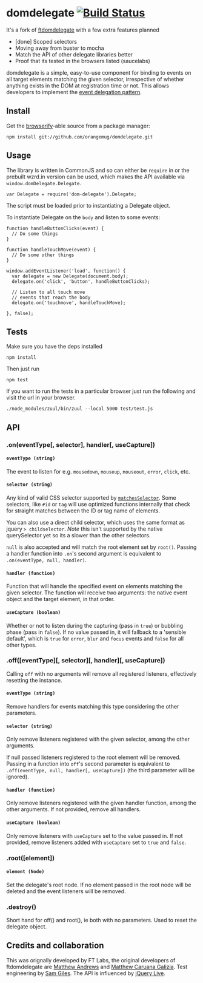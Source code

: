 # domdelegate [![Build Status](https://travis-ci.org/orangemug/domdelegate.svg?branch=master)](https://travis-ci.org/orangemug/domdelegate)

It's a fork of [ftdomdelegate](https://github.com/ftlabs/ftdomdelegate) with a few extra features planned

 * [done] Scoped selectors
 * Moving away from buster to mocha
 * Match the API of other delegate libraries better
 * Proof that its tested in the browsers listed (saucelabs)


domdelegate is a simple, easy-to-use component for binding to events on all target elements matching the given selector, irrespective of whether anything exists in the DOM at registration time or not. This allows developers to implement the [event delegation pattern](http://www.sitepoint.com/javascript-event-delegation-is-easier-than-you-think/).


## Install
Get the [browserify](http://browserify.org/)-able source from a package manager:

    npm install git://github.com/orangemug/domdelegate.git


## Usage
The library is written in CommonJS and so can either be `require` in or the prebuilt wzrd.in version can be used, which makes the API available via `window.domDelegate.Delegate`.

    var Delegate = require('dom-delegate').Delegate;

The script must be loaded prior to instantiating a Delegate object.

To instantiate Delegate on the `body` and listen to some events:

    function handleButtonClicks(event) {
      // Do some things
    }

    function handleTouchMove(event) {
      // Do some other things
    }

    window.addEventListener('load', function() {
      var delegate = new Delegate(document.body);
      delegate.on('click', 'button', handleButtonClicks);

      // Listen to all touch move
      // events that reach the body
      delegate.on('touchmove', handleTouchMove);

    }, false);


## Tests
Make sure you have the deps installed

    npm install

Then just run

    npm test

If you want to run the tests in a particular browser just run the following and visit the url in your browser.

    ./node_modules/zuul/bin/zuul --local 5000 test/test.js    



## API

### .on(eventType[, selector], handler[, useCapture])

#### `eventType (string)`

The event to listen for e.g. `mousedown`, `mouseup`, `mouseout`, `error`, `click`, etc.

#### `selector (string)`

Any kind of valid CSS selector supported by [`matchesSelector`](http://caniuse.com/matchesselector). Some selectors, like `#id` or `tag` will use optimized functions internally that check for straight matches between the ID or tag name of elements.

You can also use a direct child selector, which uses the same format as jquery `> childselector`. *Note* this isn't supported by the native querySelector yet so its a slower than the other selectors.

`null` is also accepted and will match the root element set by `root()`.  Passing a handler function into `.on`'s second argument is equivalent to `.on(eventType, null, handler)`.

#### `handler (function)`

Function that will handle the specified event on elements matching the given selector.  The function will receive two arguments: the native event object and the target element, in that order.

#### `useCapture (boolean)`

Whether or not to listen during the capturing (pass in `true`) or bubbling phase (pass in `false`).  If no value passed in, it will fallback to a 'sensible default', which is `true` for `error`, `blur` and `focus` events and `false` for all other types.

### .off([eventType][, selector][, handler][, useCapture])

Calling `off` with no arguments will remove all registered listeners, effectively resetting the instance.

#### `eventType (string)`

Remove handlers for events matching this type considering the other parameters.

#### `selector (string)`

Only remove listeners registered with the given selector, among the other arguments.

If null passed listeners registered to the root element will be removed.  Passing in a function into `off`'s second parameter is equivalent to `.off(eventType, null, handler[, useCapture])` (the third parameter will be ignored).

#### `handler (function)`

Only remove listeners registered with the given handler function, among the other arguments.  If not provided, remove all handlers.

#### `useCapture (boolean)`

Only remove listeners with `useCapture` set to the value passed in.  If not provided, remove listeners added with `useCapture` set to `true` and `false`.

### .root([element])

#### `element (Node)`

Set the delegate's root node.  If no element passed in the root node will be deleted and the event listeners will be removed.

### .destroy()

Short hand for off() and root(), ie both with no parameters. Used to reset the delegate object.

## Credits and collaboration
This was orignally developed by FT Labs, the original developers of ftdomdelegate are [Matthew Andrews](https://twitter.com/andrewsmatt) and [Matthew Caruana Galizia](http://twitter.com/mcaruanagalizia). Test engineering by [Sam Giles](https://twitter.com/SamuelGiles_). The API is influenced by [jQuery Live](http://api.jquery.com/live/).
